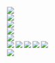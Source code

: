 ![](https://raw.githubusercontent.com/yaim0425/zzzYAIM0425-0500-free-fluids/main/Doc/yuoki/(1).png)  
![](https://raw.githubusercontent.com/yaim0425/zzzYAIM0425-0500-free-fluids/main/Doc/yuoki/(2).png)  
![](https://raw.githubusercontent.com/yaim0425/zzzYAIM0425-0500-free-fluids/main/Doc/yuoki/(3).png)  
![](https://raw.githubusercontent.com/yaim0425/zzzYAIM0425-0500-free-fluids/main/Doc/yuoki/(4).png)  
![](https://raw.githubusercontent.com/yaim0425/zzzYAIM0425-0500-free-fluids/main/Doc/yuoki/(5).png)  
![](https://raw.githubusercontent.com/yaim0425/zzzYAIM0425-0500-free-fluids/main/Doc/yuoki/(6).png)
![](https://raw.githubusercontent.com/yaim0425/zzzYAIM0425-0500-free-fluids/main/Doc/yuoki/(7).png)
![](https://raw.githubusercontent.com/yaim0425/zzzYAIM0425-0500-free-fluids/main/Doc/yuoki/(8).png)
![](https://raw.githubusercontent.com/yaim0425/zzzYAIM0425-0500-free-fluids/main/Doc/yuoki/(9).png)
![](https://raw.githubusercontent.com/yaim0425/zzzYAIM0425-0500-free-fluids/main/Doc/yuoki/(10).png)  
![](https://raw.githubusercontent.com/yaim0425/zzzYAIM0425-0500-free-fluids/main/Doc/yuoki/(11).png)  
